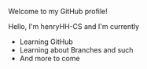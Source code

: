 Welcome to my GitHub profile!

Hello, I'm henryHH-CS and 
I'm currently
* Learning GitHub
* Learning about Branches and such
* And more to come

